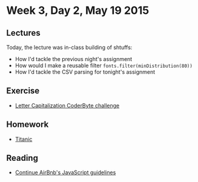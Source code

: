 # Week 3, Day 2, May 19 2015

## Lectures

Today, the lecture was in-class building of shtuffs:

- How I'd tackle the previous night's assignment
- How would I make a reusable filter `fonts.filter(minDistribution(80))`
- How I'd tackle the CSV parsing for tonight's assignment

## Exercise

- [Letter Capitalization CoderByte challenge](http://coderbyte.com/CodingArea/GuestEditor.php?ct=Letter%20Capitalize&lan=JavaScript)

## Homework

- [Titanic](https://github.com/tiy-durham-fe-cohort4/resources/blob/master/assignments/titanic.md)

## Reading

- [Continue AirBnb's JavaScript guidelines](https://github.com/airbnb/javascript/tree/master/es5)
